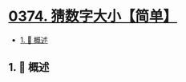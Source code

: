 # [0374. 猜数字大小【简单】](https://github.com/Tdahuyou/TNotes.leetcode/tree/main/notes/0374.%20%E7%8C%9C%E6%95%B0%E5%AD%97%E5%A4%A7%E5%B0%8F%E3%80%90%E7%AE%80%E5%8D%95%E3%80%91)

<!-- region:toc -->

- [1. 📝 概述](#1--概述)

<!-- endregion:toc -->

## 1. 📝 概述

